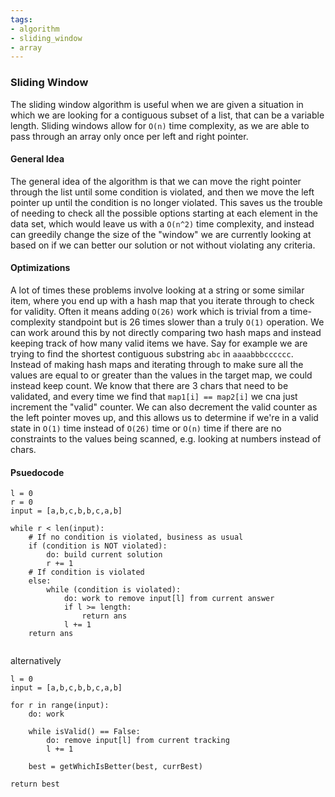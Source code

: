 ```yaml
---
tags:
- algorithm
- sliding_window
- array
---
```

### Sliding Window

The sliding window algorithm is useful when we are given a situation in which we are looking for a contiguous subset of a list, that can be a variable length. Sliding windows allow for `O(n)` time complexity, as we are able to pass through an array only once per left and right pointer.

#### General Idea
The general idea of the algorithm is that we can move the right pointer through the list until some condition is violated, and then we move the left pointer up until the condition is no longer violated. This saves us the trouble of needing to check all the possible options starting at each element in the data set, which would leave us with a `O(n^2)` time complexity, and instead can greedily change the size of the "window" we are currently looking at based on if we can better our solution or not without violating any criteria. 

#### Optimizations
A lot of times these problems involve looking at a string or some similar item, where you end up with a hash map that you iterate through to check for validity. Often it means adding `O(26)` work which is trivial from a time-complexity standpoint but is 26 times slower than a truly `O(1)` operation. 
We can work around this by not directly comparing two hash maps and instead keeping track of how many valid items we have.
Say for example we are trying to find the shortest contiguous substring `abc` in `aaaabbbcccccc`. Instead of making hash maps and iterating through to make sure all the values are equal to or greater than the values in the target map, we could instead keep count. We know that there are 3 chars that need to be validated, and every time we find that `map1[i] == map2[i]` we cna just increment the "valid" counter. We can also decrement the valid counter as the left pointer moves up, and this allows us to determine if we're in a valid state in `O(1)` time instead of `O(26)` time or `O(n)` time if there are no constraints to the values being scanned, e.g. looking at numbers instead of chars. 

#### Psuedocode
```
l = 0
r = 0
input = [a,b,c,b,b,c,a,b]

while r < len(input):
    # If no condition is violated, business as usual
    if (condition is NOT violated):
        do: build current solution 
        r += 1
    # If condition is violated
    else:
        while (condition is violated):
            do: work to remove input[l] from current answer
            if l >= length:
                return ans 
            l += 1
    return ans
    
```
alternatively
```
l = 0
input = [a,b,c,b,b,c,a,b]

for r in range(input):
    do: work

    while isValid() == False:
        do: remove input[l] from current tracking 
        l += 1

    best = getWhichIsBetter(best, currBest)

return best
```